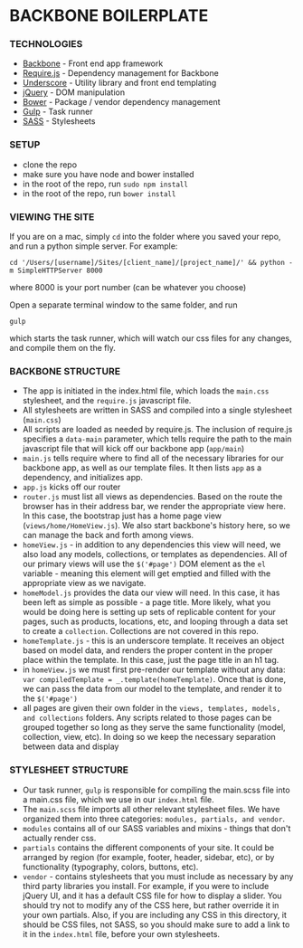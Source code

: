 # BACKBONE BOILERPLATE

### TECHNOLOGIES

* [Backbone](http://backbonejs.org/) - Front end app framework
* [Require.js](http://requirejs.org/) - Dependency management for Backbone
* [Underscore](http://underscorejs.org/) - Utility library and front end templating
* [jQuery](http://jquery.com) - DOM manipulation
* [Bower](http://bower.io/) - Package / vendor dependency management
* [Gulp](http://gulpjs.com/) - Task runner
* [SASS]() - Stylesheets

### SETUP

* clone the repo
* make sure you have node and bower installed
* in the root of the repo, run `sudo npm install`
* in the root of the repo, run `bower install`

### VIEWING THE SITE

If you are on a mac, simply `cd` into the folder where you saved your repo, and run a python simple server. For example:

```
cd '/Users/[username]/Sites/[client_name]/[project_name]/' && python -m SimpleHTTPServer 8000
```

where 8000 is your port number (can be whatever you choose)

Open a separate terminal window  to the same folder, and run

`gulp`

which starts the task runner, which will watch our css files for any changes, and compile them on the fly.

### BACKBONE STRUCTURE

* The app is initiated in the index.html file, which loads the `main.css` stylesheet, and the `require.js` javascript file.
* All stylesheets are written in SASS and compiled into a single stylesheet (`main.css`)
* All scripts are loaded as needed by require.js. The inclusion of require.js specifies a `data-main` parameter, which tells require the path to the main javascript file that will kick off our backbone app (`app/main`)
* `main.js` tells require where to find all of the necessary libraries for our backbone app, as well as our template files. It then lists `app` as a dependency, and initializes app.
* `app.js` kicks off our router
* `router.js` must list all views as dependencies. Based on the route the browser has in their address bar, we render the appropriate view here. In this case, the bootstrap just has a home page view (`views/home/HomeView.js`). We also start backbone's history here, so we can manage the back and forth among views.
* `homeView.js` - in addition to any dependencies this view will need, we also load any models, collections, or templates as dependencies.  All of our primary views will use the `$('#page')` DOM element as the `el` variable - meaning this element will get emptied and filled with the appropriate view as we navigate.
* `homeModel.js` provides the data our view will need. In this case, it has been left as simple as possible - a page title. More likely, what you would be doing here is setting up sets of replicable content for your pages, such as products, locations, etc, and looping through a data set to create a `collection`. Collections are not covered in this repo.
* `homeTemplate.js` - this is an underscore template. It receives an object based on model data, and renders the proper content in the proper place within the template. In this case, just the page title in an h1 tag.
* in `homeView.js` we must first  pre-render our template without any data: `var compiledTemplate = _.template(homeTemplate)`. Once that is done, we can pass the data from our model to the template, and render it to the `$('#page')`
* all pages are given their own folder in the `views, templates, models, and collections` folders. Any scripts related to those pages can be grouped together so long as they serve the same  functionality (model, collection, view, etc). In doing so we keep the necessary separation between data and display

### STYLESHEET STRUCTURE

* Our task runner, `gulp` is responsible for compiling the main.scss file into a main.css file, which we use in our `index.html` file.
* The `main.scss` file imports all other relevant stylesheet files. We have organized them into three categories: `modules, partials, and vendor`.
* `modules` contains all of our SASS variables and mixins - things that don't actually render css.
* `partials` contains the different components of your site. It could be arranged by region (for example, footer, header, sidebar, etc), or by functionality (typography, colors, buttons, etc).
* `vendor` - contains stylesheets that you must include as necessary by any third party libraries you install. For example, if you were to include jQuery UI, and it has a default CSS file for how to display a slider. You should try not to modify any of the CSS here, but rather override it in your own partials. Also, if you are including any CSS in this directory, it should be CSS files, not SASS, so you should make sure to add a link to it in the `index.html` file, before your own stylesheets.

